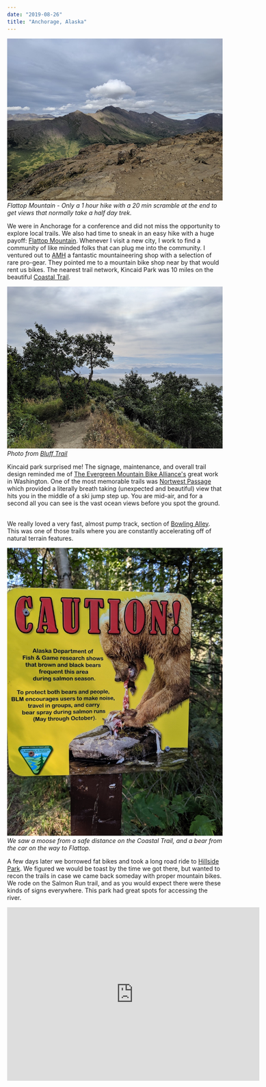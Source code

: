 ```yaml
---
date: "2019-08-26"
title: "Anchorage, Alaska"
---
```


![Only a 1 hour hike with a 20 min scramble at the end](image1.jpg) 
<br><i>Flattop Mountain - Only a 1 hour hike with a 20 min scramble at the end to get views that normally take a half day trek.</i>

We were in Anchorage for a conference and did not miss the opportunity to explore local trails. We also had time to sneak in an easy hike with a huge payoff: <a href="https://www.alltrails.com/trail/us/alaska/flattop-mountain">Flattop Mountain</a>. Whenever I visit a new city, I work to find a community of like minded folks that can plug me into the community. I ventured out to [AMH](https://www.alaskamountaineering.com) a fantastic mountaineering shop with a selection of rare pro-gear. They pointed me to a mountain bike shop near by that would rent us bikes. The nearest trail network, Kincaid Park was 10 miles on the beautiful [Coastal Trail](https://www.trailforks.com/trails/coastal-trail-138216/).

![Kincaid Park](image0.jpg)  
<i>Photo from [Bluff Trail](https://www.trailforks.com/trails/bluff-trail-138342/)</i>

Kincaid park surprised me! The signage, maintenance, and overall trail design reminded me of [The Evergreen Mountain Bike Alliance's](https://www.evergreenmtb.org) great work in Washington. One of the most memorable trails was [Nortwest Passage](https://www.trailforks.com/trails/northwest-passage-56371/) which provided a literally breath taking (unexpected and beautiful) view that hits you in the middle of a ski jump step up. You are mid-air, and for a second all you can see is the vast ocean views before you spot the ground.
 

We really loved a very fast, almost pump track, section of [Bowling Alley](https://www.trailforks.com/trails/bolling-alley/). This was one of those trails where you are constantly accelerating off of natural terrain features.

![We saw a moose from a safe distance](image3.jpg)  
<i>We saw a moose from a safe distance on the Coastal Trail, and a bear from the car on the way to Flattop.</i>

A few days later we borrowed fat bikes and took a long road ride to [Hillside Park](https://www.trailforks.com/region/hillside-park/). We figured we would be toast by the time we got there, but wanted to recon the trails in case we came back someday with proper mountain bikes. We rode on the Salmon Run trail, and as you would expect there were these kinds of signs everywhere. This park had great spots for accessing the river. 


<center><iframe height='405' width='590' frameborder='0' allowtransparency='true' scrolling='no' src='https://www.strava.com/activities/2588362160/embed/68b6da52bfbcafad59066fd447b6ae274c7697fe'></iframe></center> 
